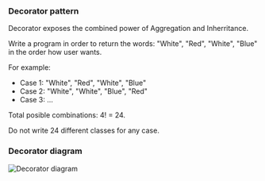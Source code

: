 ### Decorator pattern

Decorator exposes the combined power of Aggregation and Inherritance.

Write a program in order to return the words: "White", "Red", "White", "Blue" in the order how user wants. 

For example: 
* Case 1: "White", "Red", "White", "Blue"
* Case 2: "White", "White", "Blue", "Red"
* Case 3: ...

Total posible combinations: 4! = 24. 

Do not write 24 different classes for any case.

### Decorator diagram

![Decorator diagram](/Design%20Patterns/DecoratorLibrary/DecoratorDiagram.JPG?raw=true )